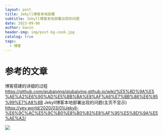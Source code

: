 ```yaml
---
layout: post
title: Jekyll博客本地部署
subtitle: Jekyll博客本地部署出现的问题
date: 2023-09-06
author: Gavin
header-img: img/post-bg-cook.jpg
catalog: true
tags:
  - 博客
---
```


# 参考的文章
博客搭建的详细的过程
https://github.com/qiubaiying/qiubaiying.github.io/wiki/%E5%8D%9A%E5%AE%A2%E6%90%AD%E5%BB%BA%E8%AF%A6%E7%BB%86%E6%95%99%E7%A8%8B
Jekyll博客本地部署出现的问题(主页不显示)
https://yey.world/2020/03/01/Jekyll-%E6%9C%AC%E5%9C%B0%E8%B0%83%E8%AF%95%E5%8D%9A%E5%AE%A2/

![](https://obsidiantuchuanggavin.oss-cn-beijing.aliyuncs.com/img/Pasted%20image%2020230906192235.png)

